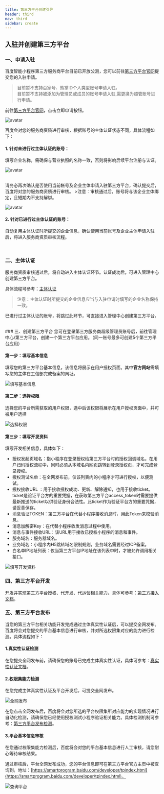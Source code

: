 ```yaml
---
title: 第三方平台创建引导
header: third
nav: third
sidebar: create
---
```


## 入驻并创建第三方平台 

### 一、申请入驻
百度智能小程序第三方服务商平台目前已开放公测，您可以前往[第三方平台官网](https://smartprogram.baidu.com/developer/tpindex.html)提交您的入驻申请。

>目前暂不支持百家号、熊掌ID个人类型账号申请入驻。
><br>目前暂不支持被添加为管理员或成员的账号申请入驻,需更换为超管账号进行申请。

前往[第三方平台官网](https://smartprogram.baidu.com/developer/tpindex.html)，点击立即申请按钮。

![avatar](../../../img/tp/dsfpt.png)
<br>

百度会对您的服务商资质进行审核，根据账号的主体认证状态不同，具体流程如下：

#### 1. 针对未进行过主体认证的账号：
填写企业名称，需确保与营业执照的名称一致，否则将影响后续平台注册与认证。

![avatar](../../../img/tp/txqymc.png)

<br>
请务必再次确认是否使用当前帐号及企业主体申请入驻第三方平台，确认提交后，百度将对您的服务商资质进行审核。
>注意：审核通过后，账号将与该企业主体绑定，且短期内不支持解绑。


![avatar](../../../img/tp/qrzt.png)

#### 2. 针对已进行过主体认证的账号：
自动复用主体认证时所提交的企业信息，确认使用当前帐号及企业主体申请入驻后，将进入服务商资质审核流程。

<br>

### 二、主体认证
服务商资质审核通过后，将自动进入主体认证环节。认证成功后，可进入管理中心创建第三方平台。

具体流程可参考：[主体认证](http://smartprogram.baidu.com/docs/introduction/register/)


>注意：主体认证时所提交的企业信息应当与入驻申请时填写的企业名称保持一致。

已进行过主体认证的账号，将跳过此环节，可直接进入管理中心创建第三方平台。

<br>
### 三、创建第三方平台                                                                                                        
您可在登录第三方服务商超级管理员账号后，前往管理中心/第三方平台，创建一个第三方平台应用。（同一账号最多可创建5个第三方平台应用）

#### 第一步：填写基本信息
填写您的第三方平台基本信息，该信息将展示在用户授权页面。其中**官方网站**需填写您的主体在工信部完成备案的网址。

![填写基本信息](../../../img/tp/txjbxx.png)

#### 第二步：选择权限
选择您的平台所需获取的用户权限，选中后该权限将展示在用户授权页面中，并可被用户选择

![选择权限](../../../img/tp/xzqx.png)

#### 第三步：填写开发资料
填写开发相关信息，具体如下：

* 授权发起页域名：指小程序在登录授权给第三方平台时的授权回调域名，在用户扫码授权流程中，同时必须从本域名内网页跳转到登录授权页，才可完成登录授权。
* 授权测试名单：在全网发布前，仅该列表内的小程序才可进行授权，以便测试。
* 授权接收URL	：用于接收授权成功、更新、解除通知，也用于接收ticket。ticket是验证平台方的重要凭据，在获取第三方平台access_token时需要提供最新推送的ticket以供验证身份合法性。此ticket作为验证平台方的重要凭据，请妥善保存。
* 消息验证TOKEN：第三方平台在代替小程序接收消息时，用此Token来校验消息。
* 消息加解密Key：在代替小程序收发消息过程中使用。
* 消息与事件接收URL：该URL用于接收已授权小程序的消息和事件。
* 服务域名：服务器域名。
* 业务域名：小程序内H5跳转域名限制规则，业务域名需要经过ICP备案。
* 白名单IP地址列表：仅当第三方平台IP地址在该列表中时，才被允许调用相关接口。

![填写开发资料](../../../img/tp/txkfzl.png)

### 四、第三方平台开发

开发并实现第三方平台授权、代开发、代运营相关能力，具体可参考：[第三方接入文档](https://smartprogram.baidu.com/docs/develop/third/develop/)。

### 五、第三方平台发布
当您的第三方平台相关功能开发完成通过主体真实性认证后，可以提交全网发布。百度将会对您提交的平台基本信息进行审核，并对所选权限集对应的能力进行检测。具体流程如下：

#### 1.真实性认证检测
在您提交全网发布前，请确保您的账号已完成主体真实性认证，具体可参考：[真实性认证文档](https://smartprogram.baidu.com/docs/introduction/authenticity/)。

#### 2.权限集能力检测
在您完成主体真实性认证及平台开发后，可提交全网发布。

![全网发布](../../../img/tp/dfb.png)

在您点击全网发布后，百度将会对您所选的平台权限集所对应能力的实现情况进行自动化检测，请确保您已经使用授权测试小程序验证相关能力。具体检测机制可参考：[第三方平台发布检测](https://smartprogram.baidu.com/docs/develop/third/publication/)。

#### 3.平台基本信息审核
在您通过权限集能力检测后，百度将会对您的平台基本信息进行人工审核，请您耐心等待审核结果。

通过审核后，平台全网发布成功，您的平台信息即可在第三方平台官方主页中被查询到，地址：[https://smartprogram.baidu.com/developer/tpindex.html](https://smartprogram.baidu.com/developer/tpindex.html)。

![查询平台](../../../img/tp/cxpt.png)
